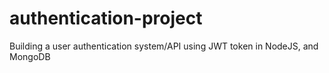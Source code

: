 # authentication-project
Building a user authentication system/API using JWT token in NodeJS, and MongoDB
